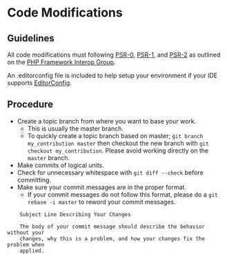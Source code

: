# Code Modifications

## Guidelines

All code modifications must following [PSR-0][], [PSR-1][], and [PSR-2][] as
outlined on the [PHP Framework Interop Group][php-fig].

An .editorconfig file is included to help setup your environment if your IDE supports
[EditorConfig][].

## Procedure

* Create a topic branch from where you want to base your work.
    * This is usually the master branch.
    * To quickly create a topic branch based on master; `git branch
      my_contribution master` then checkout the new branch with `git
      checkout my_contribution`.  Please avoid working directly on the
      `master` branch.
* Make commits of logical units.
* Check for unnecessary whitespace with `git diff --check` before committing.
* Make sure your commit messages are in the proper format.
    * If your commit messages do not follow this format, please do a
      `git rebase -i master` to reword your commit messages.

````
    Subject Line Describing Your Changes

    The body of your commit message should describe the behavior without your
    changes, why this is a problem, and how your changes fix the problem when
    applied.
````

[PSR-0]: https://github.com/php-fig/fig-standards/blob/master/accepted/PSR-0.md
[PSR-1]: https://github.com/php-fig/fig-standards/blob/master/accepted/PSR-1-basic-coding-standard.md
[PSR-2]: https://github.com/php-fig/fig-standards/blob/master/accepted/PSR-2-coding-style-guide.md
[php-fig]: http://www.php-fig.org
[EditorConfig]: http://editorconfig.org/

